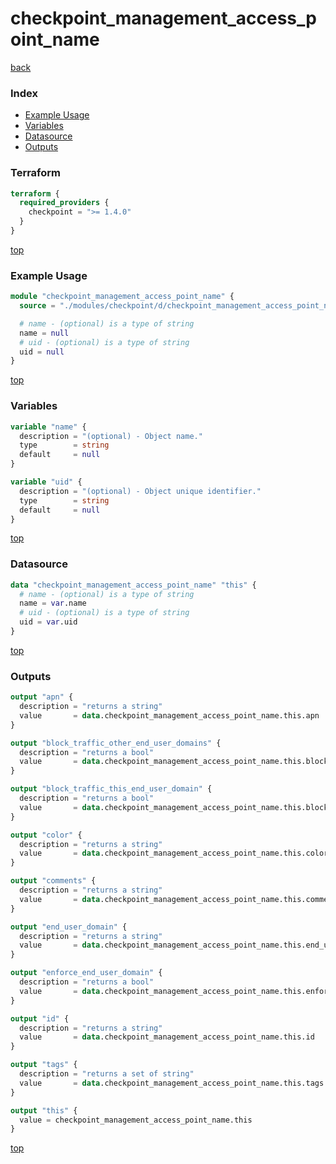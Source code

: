 # checkpoint_management_access_point_name

[back](../checkpoint.md)

### Index

- [Example Usage](#example-usage)
- [Variables](#variables)
- [Datasource](#datasource)
- [Outputs](#outputs)

### Terraform

```terraform
terraform {
  required_providers {
    checkpoint = ">= 1.4.0"
  }
}
```

[top](#index)

### Example Usage

```terraform
module "checkpoint_management_access_point_name" {
  source = "./modules/checkpoint/d/checkpoint_management_access_point_name"

  # name - (optional) is a type of string
  name = null
  # uid - (optional) is a type of string
  uid = null
}
```

[top](#index)

### Variables

```terraform
variable "name" {
  description = "(optional) - Object name."
  type        = string
  default     = null
}

variable "uid" {
  description = "(optional) - Object unique identifier."
  type        = string
  default     = null
}
```

[top](#index)

### Datasource

```terraform
data "checkpoint_management_access_point_name" "this" {
  # name - (optional) is a type of string
  name = var.name
  # uid - (optional) is a type of string
  uid = var.uid
}
```

[top](#index)

### Outputs

```terraform
output "apn" {
  description = "returns a string"
  value       = data.checkpoint_management_access_point_name.this.apn
}

output "block_traffic_other_end_user_domains" {
  description = "returns a bool"
  value       = data.checkpoint_management_access_point_name.this.block_traffic_other_end_user_domains
}

output "block_traffic_this_end_user_domain" {
  description = "returns a bool"
  value       = data.checkpoint_management_access_point_name.this.block_traffic_this_end_user_domain
}

output "color" {
  description = "returns a string"
  value       = data.checkpoint_management_access_point_name.this.color
}

output "comments" {
  description = "returns a string"
  value       = data.checkpoint_management_access_point_name.this.comments
}

output "end_user_domain" {
  description = "returns a string"
  value       = data.checkpoint_management_access_point_name.this.end_user_domain
}

output "enforce_end_user_domain" {
  description = "returns a bool"
  value       = data.checkpoint_management_access_point_name.this.enforce_end_user_domain
}

output "id" {
  description = "returns a string"
  value       = data.checkpoint_management_access_point_name.this.id
}

output "tags" {
  description = "returns a set of string"
  value       = data.checkpoint_management_access_point_name.this.tags
}

output "this" {
  value = checkpoint_management_access_point_name.this
}
```

[top](#index)